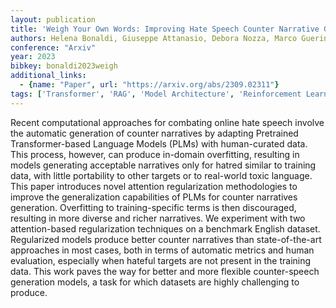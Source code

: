```yaml
---
layout: publication
title: 'Weigh Your Own Words: Improving Hate Speech Counter Narrative Generation Via Attention Regularization'
authors: Helena Bonaldi, Giuseppe Attanasio, Debora Nozza, Marco Guerini
conference: "Arxiv"
year: 2023
bibkey: bonaldi2023weigh
additional_links:
  - {name: "Paper", url: "https://arxiv.org/abs/2309.02311"}
tags: ['Transformer', 'RAG', 'Model Architecture', 'Reinforcement Learning', 'Training Techniques', 'Attention Mechanism', 'Pretraining Methods']
---
```

Recent computational approaches for combating online hate speech involve the
automatic generation of counter narratives by adapting Pretrained
Transformer-based Language Models (PLMs) with human-curated data. This process,
however, can produce in-domain overfitting, resulting in models generating
acceptable narratives only for hatred similar to training data, with little
portability to other targets or to real-world toxic language. This paper
introduces novel attention regularization methodologies to improve the
generalization capabilities of PLMs for counter narratives generation.
Overfitting to training-specific terms is then discouraged, resulting in more
diverse and richer narratives. We experiment with two attention-based
regularization techniques on a benchmark English dataset. Regularized models
produce better counter narratives than state-of-the-art approaches in most
cases, both in terms of automatic metrics and human evaluation, especially when
hateful targets are not present in the training data. This work paves the way
for better and more flexible counter-speech generation models, a task for which
datasets are highly challenging to produce.
